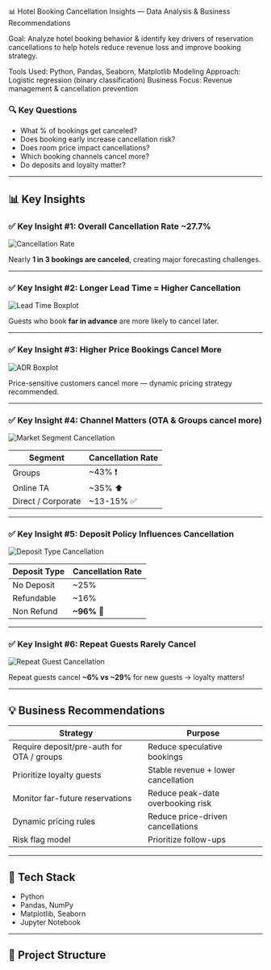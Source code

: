 📊 Hotel Booking Cancellation Insights — Data Analysis & Business Recommendations

Goal:
Analyze hotel booking behavior & identify key drivers of reservation cancellations to help hotels reduce revenue loss and improve booking strategy.

Tools Used: Python, Pandas, Seaborn, Matplotlib
Modeling Approach: Logistic regression (binary classification)
Business Focus: Revenue management & cancellation prevention

### 🔍 Key Questions
- What % of bookings get canceled?
- Does booking early increase cancellation risk?
- Does room price impact cancellations?
- Which booking channels cancel more?
- Do deposits and loyalty matter?

---

## 📊 Key Insights

### ✅ Key Insight #1: Overall Cancellation Rate ~27.7%
![Cancellation Rate](images/cancellation_rate.png)

Nearly **1 in 3 bookings are canceled**, creating major forecasting challenges.

---

### ✅ Key Insight #2: Longer Lead Time = Higher Cancellation
![Lead Time Boxplot](images/lead_time_boxplot.png)

Guests who book **far in advance** are more likely to cancel later.

---

### ✅ Key Insight #3: Higher Price Bookings Cancel More
![ADR Boxplot](images/adr_boxplot.png)

Price-sensitive customers cancel more — dynamic pricing strategy recommended.

---

### ✅ Key Insight #4: Channel Matters (OTA & Groups cancel more)
![Market Segment Cancellation](images/market_segment_cancellation.png)

| Segment | Cancellation Rate |
|---|---|
Groups | ~43% ❗  
Online TA | ~35% ⬆️  
Direct / Corporate | ~13-15% ✅  

---

### ✅ Key Insight #5: Deposit Policy Influences Cancellation
![Deposit Type Cancellation](images/deposit_type_cancellation.png)

| Deposit Type | Cancellation Rate |
|---|---|
No Deposit | ~25%  
Refundable | ~16%  
Non Refund | **~96%** 🤯  

---

### ✅ Key Insight #6: Repeat Guests Rarely Cancel
![Repeat Guest Cancellation](images/repeat_guest_cancellation.png)

Repeat guests cancel **~6% vs ~29%** for new guests → loyalty matters!

---

## 💡 Business Recommendations

| Strategy | Purpose |
|---|---|
Require deposit/pre-auth for OTA / groups | Reduce speculative bookings |
Prioritize loyalty guests | Stable revenue + lower cancellation |
Monitor far-future reservations | Reduce peak-date overbooking risk |
Dynamic pricing rules | Reduce price-driven cancellations |
Risk flag model | Prioritize follow-ups |

---

## 🧠 Tech Stack
- Python  
- Pandas, NumPy  
- Matplotlib, Seaborn  
- Jupyter Notebook

---

## 📁 Project Structure
